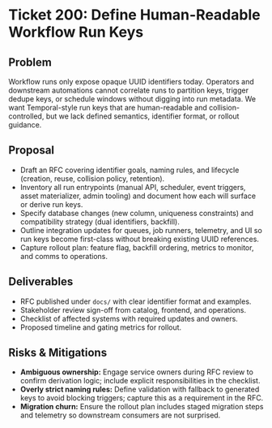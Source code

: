 # Ticket 200: Define Human-Readable Workflow Run Keys

## Problem
Workflow runs only expose opaque UUID identifiers today. Operators and downstream automations cannot correlate runs to partition keys, trigger dedupe keys, or schedule windows without digging into run metadata. We want Temporal-style run keys that are human-readable and collision-controlled, but we lack defined semantics, identifier format, or rollout guidance.

## Proposal
- Draft an RFC covering identifier goals, naming rules, and lifecycle (creation, reuse, collision policy, retention).
- Inventory all run entrypoints (manual API, scheduler, event triggers, asset materializer, admin tooling) and document how each will surface or derive run keys.
- Specify database changes (new column, uniqueness constraints) and compatibility strategy (dual identifiers, backfill).
- Outline integration updates for queues, job runners, telemetry, and UI so run keys become first-class without breaking existing UUID references.
- Capture rollout plan: feature flag, backfill ordering, metrics to monitor, and comms to operations.

## Deliverables
- RFC published under `docs/` with clear identifier format and examples.
- Stakeholder review sign-off from catalog, frontend, and operations.
- Checklist of affected systems with required updates and owners.
- Proposed timeline and gating metrics for rollout.

## Risks & Mitigations
- **Ambiguous ownership:** Engage service owners during RFC review to confirm derivation logic; include explicit responsibilities in the checklist.
- **Overly strict naming rules:** Define validation with fallback to generated keys to avoid blocking triggers; capture this as a requirement in the RFC.
- **Migration churn:** Ensure the rollout plan includes staged migration steps and telemetry so downstream consumers are not surprised.
